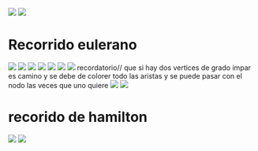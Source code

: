 ![](https://i.imgur.com/bnbxaOa.png)
![](https://i.imgur.com/oqYVsMz.png)
# Recorrido eulerano
![](https://i.imgur.com/9XzQyOW.png)
![](https://i.imgur.com/7o1JVXl.png)
![](https://i.imgur.com/V32iBf4.png)
![](https://i.imgur.com/VJosss1.png)
![](https://i.imgur.com/MDJ9Zrw.png)
![](https://i.imgur.com/6EhH3EK.png)
![](https://i.imgur.com/Gcvqn3F.png)
recordatorio// que si hay dos vertices de grado impar es camino y  se debe de colorer todo las aristas y se puede pasar con el nodo las veces que uno quiere
![](https://i.imgur.com/ingWDHY.png)
![](https://i.imgur.com/KmJDw9p.png)

# recorido de hamilton
![](https://i.imgur.com/NOONyKT.png)
![](https://i.imgur.com/AxULWIc.png)
